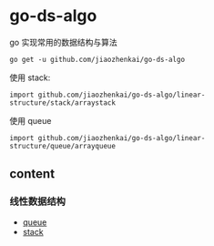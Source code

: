 # go-ds-algo

go 实现常用的数据结构与算法

```
go get -u github.com/jiaozhenkai/go-ds-algo
```

使用 stack:

```
import github.com/jiaozhenkai/go-ds-algo/linear-structure/stack/arraystack
```

使用 queue

```
import github.com/jiaozhenkai/go-ds-algo/linear-structure/queue/arrayqueue
```

## content

### 线性数据结构
  * [queue](linear-structure/queue/queue.md)
  * [stack](linear-structure/stack/stack.md)

